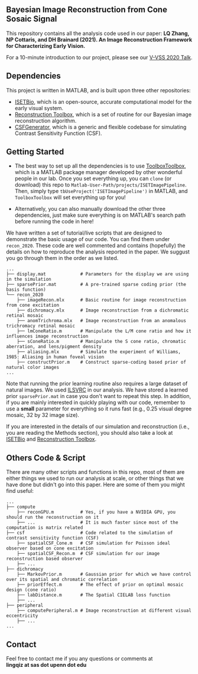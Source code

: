 ## Bayesian Image Reconstruction from Cone Sosaic Signal
This repository contains all the analysis code used in our paper: **LQ Zhang, NP Cottaris, and DH Brainard (2021). An Image Reconstruction Framework for Characterizing Early Vision.** 

For a 10-minute introduction to our project, please see our [V-VSS 2020 Talk](https://youtu.be/d5qI0FNCAv4).  

## Dependencies
This project is written in MATLAB, and is built upon three other repositories: 
- [ISETBio](https://github.com/isetbio/isetbio), which is an open-source, accurate computational model for the early visual system.
- [Reconstruction Toolbox](https://github.com/isetbio/ISETPipelineToolbox), which is a set of routine for our Bayesian image reconstruction algorithm.
- [CSFGenerator](https://github.com/isetbio/ISETBioCSFGenerator), which is a generic and flexible codebase for simulating Contrast Sensitivity Function (CSF).

## Getting Started
- The best way to set up all the dependencies is to use [ToolboxToolbox](https://github.com/ToolboxHub/ToolboxToolbox), which is a MATLAB package manager developed by other wonderful people in our lab. Once you set everything up, you can `clone` (or download) this repo to `Matlab-User-Path/projects/ISETImagePipeline`. Then, simply type `tbUseProject('ISETImagePipeline')` in MATLAB, and `ToolboxToolbox` will set everything up for you!

- Alternatively, you can also manually download the other three dependencies, just make sure everything is on MATLAB's search path before running the code in here!

We have written a set of tutorial/live scripts that are designed to demonstrate the basic usage of our code. You can find them under `recon_2020`. These code are well commented and contains (hopefully) the details on how to reproduce the analysis reported in the paper. We suggust you go through them in the order as we listed.

```
...
├── display.mat             # Parameters for the display we are using in the simulation
├── sparsePrior.mat         # A pre-trained sparse coding prior (the basis function)
└── recon_2020
    ├── imageRecon.mlx      # Basic routine for image reconstruction from cone excitation
    ├── dichromacy.mlx      # Image reconstruction from a dichromatic retinal mosaic
    ├── anomTrichroma.mlx   # Image reconstruction from an anomalous trichromacy retinal mosaic
    ├── lmConeRatio.m       # Manipulate the L/M cone ratio and how it influences image reconstruction
    ├── sConeRatio.m        # Manipulate the S cone ratio, chromatic aberration, and lens/pigment density 
    ├── aliasing.mlx        # Simulate the experiment of Williams, 1985: Aliasing in human foveal vision
    ├── constructPrior.m    # Construct sparse-coding based prior of natural color images
...
```

Note that running the prior learning routine also requires a large dataset of natural images. We used [ILSVRC](http://www.image-net.org/challenges/LSVRC/2017/index) in our analysis. We have stored a learned prior `sparsePrior.mat` in case you don't want to repeat this step. In addition, if you are mainly interested in quickly playing with our code, remember to use a **small** parameter for everything so it runs fast (e.g., 0.25 visual degree mosaic, 32 by 32 image size).

If you are interested in the details of our simulation and reconstruction (i.e., you are reading the Methods section), you should also take a look at [ISETBio](https://github.com/isetbio/isetbio) and [Reconstruction Toolbox](https://github.com/isetbio/ISETPipelineToolbox).

## Others Code & Script
There are many other scripts and functions in this repo, most of them are either things we used to run our analysis at scale, or other things that we have done but didn't go into this paper. Here are some of them you might find useful:

```
...
├── compute
    ├── reconGPU.m          # Yes, if you have a NVIDIA GPU, you should run the reconstruction on it
    ├── ...                 # It is much faster since most of the computation is matrix related
├── csf                     # Code related to the simulation of contrast sensitivity function (CSF)
    ├── spatialCSF_Cone.m   # CSF simulation for Poisson ideal observer based on cone excitation 
    ├── spatialCSF_Recon.m  # CSF simulation for our image reconstruction based observer
    ├── ...
├── dichromacy
    ├── MarkovPrior.m       # Gaussian prior for which we have control over its spatial and chromatic correlation
    ├── priorEffect.m       # The effect of prior on optimal mosaic design (cone ratio)  
    ├── labDistance.m       # The Spatial CIELAB loss function
    ├── ...
├── peripheral
    ├── computePeripheral.m # Image reconstruction at different visual eccentricity
    ├── ...
...
```

## Contact
Feel free to contact me if you any questions or comments at   
**lingqiz at sas dot upenn dot edu**
